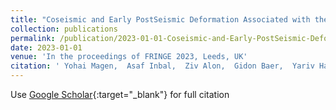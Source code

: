 ```yaml
---
title: "Coseismic and Early PostSeismic Deformation Associated with the 6 February 2023 Southeast Turkey Earthquake Doublet"
collection: publications
permalink: /publication/2023-01-01-Coseismic-and-Early-PostSeismic-Deformation-Associated-with-the-6-February-2023-Southeast-Turkey-Earthquake-Doublet
date: 2023-01-01
venue: 'In the proceedings of FRINGE 2023, Leeds, UK'
citation: ' Yohai Magen,  Asaf Inbal,  Ziv Alon,  Gidon Baer,  Yariv Hamiel,  Oksana Pyatibratov,  Ran Nof,  Gökhan Gürbüz, &quot;Coseismic and Early PostSeismic Deformation Associated with the 6 February 2023 Southeast Turkey Earthquake Doublet.&quot; In the proceedings of FRINGE 2023, Leeds, UK, 2023.'
---
```

Use [Google Scholar](https://scholar.google.com/scholar?q=Coseismic+and+Early+PostSeismic+Deformation+Associated+with+the+6+February+2023+Southeast+Turkey+Earthquake+Doublet){:target="_blank"} for full citation